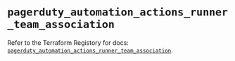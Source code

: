 # `pagerduty_automation_actions_runner_team_association`

Refer to the Terraform Registory for docs: [`pagerduty_automation_actions_runner_team_association`](https://registry.terraform.io/providers/pagerduty/pagerduty/3.0.2/docs/resources/automation_actions_runner_team_association).
